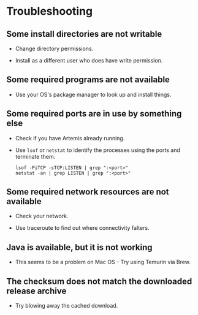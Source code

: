 # Troubleshooting

## Some install directories are not writable

- Change directory permissions.

- Install as a different user who does have write permission.

## Some required programs are not available

- Use your OS's package manager to look up and install things.

## Some required ports are in use by something else

- Check if you have Artemis already running.

- Use `lsof` or `netstat` to identify the processes using the ports
  and terminate them.

    ~~~
    lsof -PiTCP -sTCP:LISTEN | grep ":<port>"
    netstat -an | grep LISTEN | grep ":<port>"
    ~~~

## Some required network resources are not available

- Check your network.

- Use traceroute to find out where connectivity falters.

## Java is available, but it is not working

- This seems to be a problem on Mac OS - Try using Temurin via Brew.

## The checksum does not match the downloaded release archive

- Try blowing away the cached download.
